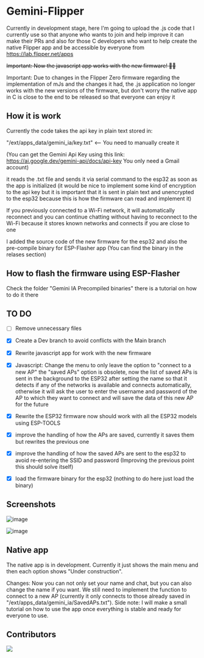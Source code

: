# Gemini-Flipper

Currently in development stage, here I'm going to upload the .js code that I currently use so that anyone who wants to join and help improve it can make their PRs and also for those C developers who want to help create the native Flipper app and be accessible by everyone from https://lab.flipper.net/apps

~~Important: Now the javascript app works with the new firmware! 🎉🎉~~

Important: Due to changes in the Flipper Zero firmware regarding the implementation of mJs and the changes it had, the .js application no longer works with the new versions of the firmware, but don't worry the native app in C is close to the end to be released so that everyone can enjoy it

## How it is work

Currently the code takes the api key in plain text stored in:

"/ext/apps_data/gemini_ia/key.txt" <-- You need to manually create it

(You can get the Gemini Api Key using this link: https://ai.google.dev/gemini-api/docs/api-key You only need a Gmail account)

it reads the .txt file and sends it via serial command to the esp32 as soon as the app is initialized (it would be nice to implement some kind of encryption to the api key but it is important that it is sent in plain text and unencrypted to the esp32 because this is how the firmware can read and implement it)

If you previously connected to a Wi-Fi network, it will automatically reconnect and you can continue chatting without having to reconnect to the Wi-Fi because it stores known networks and connects if you are close to one

I added the source code of the new firmware for the esp32 and also the pre-compile binary for ESP-Flasher app (You can find the binary in the relases section)

## How to flash the firmware using ESP-Flasher

Check the folder "Gemini IA Precompiled binaries" there is a tutorial on how to do it there

## TO DO

- [ ] Remove unnecessary files

- [x] Create a Dev branch to avoid conflicts with the Main branch

- [x] Rewrite javascript app for work with the new firmware

- [x] Javascript: Change the menu to only leave the option to "connect to a new AP" the "saved APs" option is obsolete, now the list of saved APs is sent in the background to the ESP32 after setting the name so that it detects if any of the networks is available and connects automatically, otherwise it will ask the user to enter the username and password of the AP to which they want to connect and will save the data of this new AP for the future

- [x] Rewrite the ESP32 firmware now should work with all the ESP32 models using ESP-TOOLS

- [x] improve the handling of how the APs are saved, currently it saves them but rewrites the previous one

- [x] improve the handling of how the saved APs are sent to the esp32 to avoid re-entering the SSID and password (Improving the previous point this should solve itself)

- [x] load the firmware binary for the esp32 (nothing to do here just load the binary)

## Screenshots

![image](https://github.com/user-attachments/assets/3878b4a2-223d-4d23-b395-2d25cf710fed)

![image](https://github.com/user-attachments/assets/777e2d55-f9fd-4c63-bb47-450b020b80e0)

## Native app

The native app is in development.  Currently it just shows the main menu and then each option shows "Under construction".

Changes: Now you can not only set your name and chat, but you can also change the name if you want. We still need to implement the function to connect to a new AP (currently it only connects to those already saved in "/ext/apps_data/gemini_ia/SavedAPs.txt"). Side note: I will make a small tutorial on how to use the app once everything is stable and ready for everyone to use.

## Contributors

<a href="https://github.com/d4rks1d33/Gemini-Flipper/graphs/contributors">
  <img src="https://contrib.rocks/image?repo=d4rks1d33/Gemini-Flipper&max=50&columns=4&anon=1" />
</a>
